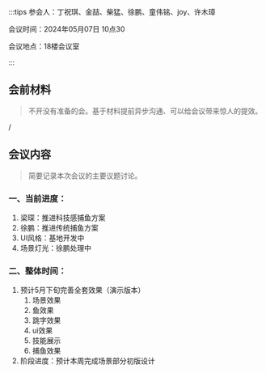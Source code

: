 :::tips
参会人：丁祝琪、金喆、柴猛、徐鹏、童伟铭、joy、许木璋

会议时间：2024年05月07日 10点30

会议地点：18楼会议室

:::

## 会前材料 
> 不开没有准备的会。基于材料提前异步沟通、可以给会议带来惊人的提效。
>

/

## 会议内容
> 简要记录本次会议的主要议题讨论。
>

### **一、当前进度：**
1. 梁琛：推进科技感捕鱼方案
2. 徐鹏：推进传统捕鱼方案
3. UI风格：基地开发中
4. 场景灯光：徐鹏处理中



### **二、整体时间：**
1. 预计5月下旬完善全套效果（演示版本）
    1. 场景效果
    2. 鱼效果
    3. 跳字效果
    4. ui效果
    5. 技能展示
    6. 捕鱼效果
2. 阶段进度：预计本周完成场景部分初版设计

